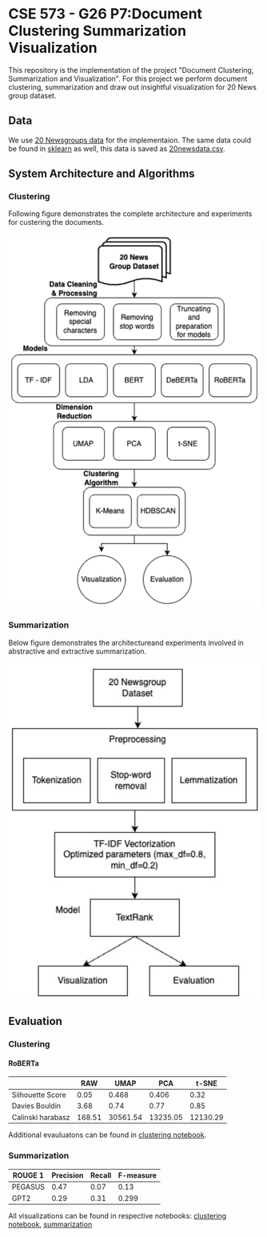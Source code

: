 # CSE 573 - G26 P7:Document Clustering Summarization Visualization

This repository is the implementation of the project "Document Clustering, Summarization and Visualization". For this project we perform document clustering, summarization and draw out insightful visualization for 20 News group dataset. 

## Data
We use [20 Newsgroups data](http://qwone.com/~jason/20Newsgroups/) for the implementaion. The same data could be found in [sklearn](https://scikit-learn.org/0.19/datasets/twenty_newsgroups.html) as well, this data is saved as [20newsdata.csv](./data/20newsdata.csv).

## System Architecture and Algorithms

### Clustering

Following figure demonstrates the complete architecture and experiments for custering the documents.

![clustering](./figs/clustering_architecture.png)

### Summarization

Below figure demonstrates the architectureand experiments involved in abstractive and extractive summarization.

![summarization](./figs/summarization_architecture.png)

## Evaluation

### Clustering

#### RoBERTa

|                   | RAW       | UMAP     | PCA      | t-SNE     |
| ----------------- | --------- | -------- | -------- | --------- |
| Silhouette Score  | 0.05      | 0.468    | 0.406    | 0.32      |
| Davies Bouldin    | 3.68      | 0.74     | 0.77     | 0.85      |
| Calinski harabasz | 168.51    | 30561.54 | 13235.05 | 12130.29  |

Additional evauluatons can be found in [clustering notebook](./Clustering/bert%20lda%20clustering.ipynb).

### Summarization

|  ROUGE 1   | Precision  | Recall    | F-measure   |
| ---------- | ---------- | --------- | ----------- |
| PEGASUS    | 0.47       | 0.07      | 0.13        |
| GPT2       | 0.29       | 0.31      | 0.299       |

All visualizations can be found in respective notebooks: [clustering notebook](./Clustering/bert%20lda%20clustering.ipynb), [summarization](./Summarization/Abstractive_Summarization.ipynb)